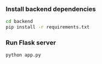 ### Install backend dependencies
```bash
cd backend
pip install -r requirements.txt
```

### Run Flask server
```bash
python app.py
```

